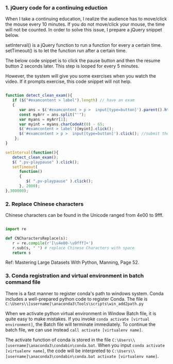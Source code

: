 ### 1. jQuery code for a continuing eduction

When I take a continuing education, I realize the audience has to move/click the mouse every 10 minutes. If you do not move/click your mouse, the time will not be counted. In order to solve this issue, I prepare a jQuery snippet below.

setInterval() is a jQuery function to run a function for every a certain time.
setTimeout() is to let the function run after a certain time. 

The below code snippet is to click the pause button and then the resume button 2 seconds later. This step is looped for every 5 minutes.

However, the system will give you some exercises when you watch the video. If it prompts exercise, this code snippet will not help.


```js

function detect_clean_exam(){
   if ($("#examcontent > label").length) // have an exam
   {     
      var ans = $('#examcontent > p >  input[type=button]').parent().html();
      const myArr = ans.split("'");
      var myans = myArr[1];
      var myint = myans.charCodeAt(0) - 65;
      $('#examcontent > label')[myint].click();
      $('#examcontent > p >  input[type=button]').click(); //submit the answer
    };
}

setInterval(function(){
   detect_clean_exam();
   $( ".pv-playpause" ).click();
   setTimeout(
      function() 
      {
         $( ".pv-playpause" ).click();
      }, 2000);
},300000);

```


### 2. Replace Chinese characters

Chinese characters can be found in the Unicode ranged from 4e00 to 9fff.

```py

import re

def CNCharactersReplace(s):
   r = re.compile(r'[\u4e00-\u9fff]+')
   r.sub(s, " ") # replace Chinese Characters with space
   return s

```

Ref: Mastering Large Datasets With Python, Manning, Page 52.


### 3. Conda registration and virtual environment in batch command file

There is a fast manner to register conda's path to windows system. Conda includes a well-prepared python code to register Conda.
The file is `C:\Users\\[username]\anaconda3\Tools\scripts\win_add2path.py`



When we activate python virtual environment in Window Batch file, it is quite easy to make mistakes. If you invoke 
`conda activate [virtual environment]`,
the Batch file will terminate immediately. To continue the batch file, we can use instead
`call activate [virtualenv name]`.



The activate function of conda is stored in the file `C:\Users\\[username]\anaconda3\condabin\conda.bat`. 
When you input 
`conda activate [virtualenv name]`,
the code will be interpreted to 
`C:\Users\\[username]\anaconda3\condabin\conda.bat activate [virtualenv name]`.


